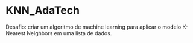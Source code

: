# KNN_AdaTech
Desafio: criar um algoritmo de machine learning para aplicar o modelo K-Nearest Neighbors em uma lista de dados.
